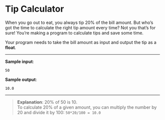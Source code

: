# Tip Calculator

When you go out to eat, you always tip 20% of the bill amount. But who’s got the time to calculate the right tip amount every time? Not you that’s for sure! You’re making a program to calculate tips and save some time.

Your program needs to take the bill amount as input and output the tip as a **float**.

---

**Sample input**: 
```
50
```

**Sample output**: 
```
10.0
```

---

>**Explanation**: 20% of 50 is 10.  
>To calculate 20% of a given amount, you can multiply the number by 20 and divide it by 100: `50*20/100 = 10.0`